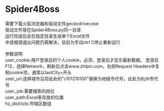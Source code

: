 # Spider4Boss
需要下载火狐浏览器和驱动文件geckodriver.exe<br>
驱动文件放在Spider4Boss.py同一目录<br>
运行完成后会在指定目录生成单个Excel文件<br>
中途报错退出问题仍需解决，目前为手动ctrl C停止重新运行<br>
<br>
参数说明<br>
user_cookie:用户登录后的个人cookie，必须，登录后才显示最新数据。
登录后F12，选择Network，刷新后点击www.zhipin.com，右侧Request Headers中复制cookie项，通常以lastCity=开头<br>
user_url:选择城市后将此处的"c101210100"替换为地级市代号，此处为杭州市代号<br>
user_job:需要搜索的岗位<br>
user_path:Excel表存放的位置<br>
hz_districts:市辖区数组<br>
